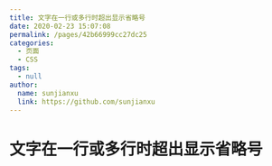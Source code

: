 ```yaml
---
title: 文字在一行或多行时超出显示省略号
date: 2020-02-23 15:07:08
permalink: /pages/42b66999cc27dc25
categories:
  - 页面
  - CSS
tags:
  - null
author:
  name: sunjianxu
  link: https://github.com/sunjianxu
---
```


# 文字在一行或多行时超出显示省略号
